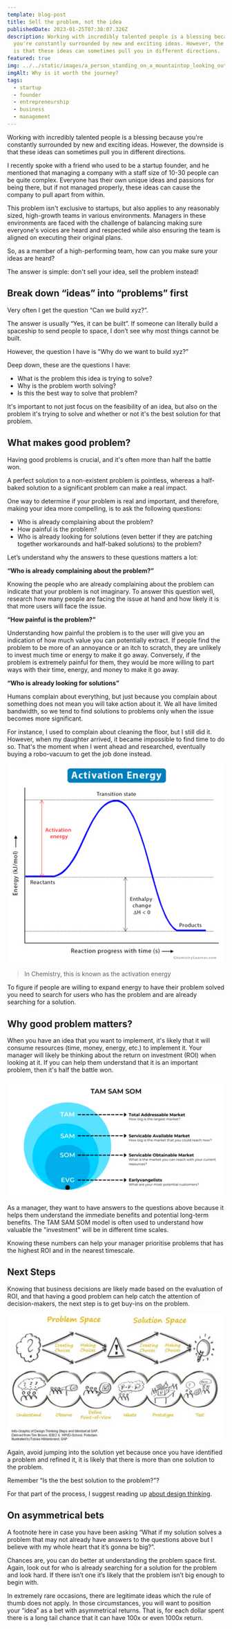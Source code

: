 ```yaml
---
template: blog-post
title: Sell the problem, not the idea
publishedDate: 2023-01-25T07:38:07.326Z
description: Working with incredibly talented people is a blessing because
  you're constantly surrounded by new and exciting ideas. However, the downside
  is that these ideas can sometimes pull you in different directions.
featured: true
img: ../../static/images/a_person_standing_on_a_mountaintop_looking_out.png
imgAlt: Why is it worth the journey?
tags:
  - startup
  - founder
  - entrepreneurship
  - business
  - management
---
```

Working with incredibly talented people is a blessing because you're constantly surrounded by new and exciting ideas. However, the downside is that these ideas can sometimes pull you in different directions.

I recently spoke with a friend who used to be a startup founder, and he mentioned that managing a company with a staff size of 10-30 people can be quite complex. Everyone has their own unique ideas and passions for being there, but if not managed properly, these ideas can cause the company to pull apart from within.

This problem isn't exclusive to startups, but also applies to any reasonably sized, high-growth teams in various environments. Managers in these environments are faced with the challenge of balancing making sure everyone's voices are heard and respected while also ensuring the team is aligned on executing their original plans.

So, as a member of a high-performing team, how can you make sure your ideas are heard? 

The answer is simple: don't sell your idea, sell the problem instead!

## Break down “ideas” into “problems” first

Very often I get the question “Can we build xyz?”.

The answer is usually “Yes, it can be built”. If someone can literally build a spaceship to send people to space, I don’t see why most things cannot be built.

However, the question I have is "Why do we want to build xyz?”

Deep down, these are the questions I have:

* What is the problem this idea is trying to solve?
* Why is the problem worth solving?
* Is this the best way to solve that problem?

It's important to not just focus on the feasibility of an idea, but also on the problem it's trying to solve and whether or not it's the best solution for that problem.

## What makes good problem?

Having good problems is crucial, and it's often more than half the battle won.

A perfect solution to a non-existent problem is pointless, whereas a half-baked solution to a significant problem can make a real impact.

One way to determine if your problem is real and important, and therefore, making your idea more compelling, is to ask the following questions:

* Who is already complaining about the problem?
* How painful is the problem?
* Who is already looking for solutions (even better if they are patching together workarounds and half-baked solutions) to the problem?

Let’s understand why the answers to these questions matters a lot:

**“Who is already complaining about the problem?”**

Knowing the people who are already complaining about the problem can indicate that your problem is not imaginary. To answer this question well, research how many people are facing the issue at hand and how likely it is that more users will face the issue.

**“How painful is the problem?”**

Understanding how painful the problem is to the user will give you an indication of how much value you can potentially extract. If people find the problem to be more of an annoyance or an itch to scratch, they are unlikely to invest much time or energy to make it go away. Conversely, if the problem is extremely painful for them, they would be more willing to part ways with their time, energy, and money to make it go away.

**“Who is already looking for solutions”**

Humans complain about everything, but just because you complain about something does not mean you will take action about it. We all have limited bandwidth, so we tend to find solutions to problems only when the issue becomes more significant.

For instance, I used to complain about cleaning the floor, but I still did it. However, when my daughter arrived, it became impossible to find time to do so. That's the moment when I went ahead and researched, eventually buying a robo-vacuum to get the job done instead.

![Activate energy chart](../../static/images/activation-energy.png)

> In Chemistry, this is known as the activation energy

To figure if people are willing to expand energy to have their problem solved you need to search for users who has the problem and are already searching for a solution.

## Why good problem matters?

When you have an idea that you want to implement, it's likely that it will consume resources (time, money, energy, etc.) to implement it. Your manager will likely be thinking about the return on investment (ROI) when looking at it. If you can help them understand that it is an important problem, then it's half the battle won.

![TAM SAM SOM](../../static/images/tam-sam-som.png)

As a manager, they want to have answers to the questions above because it helps them understand the immediate benefits and potential long-term benefits. The TAM SAM SOM model is often used to understand how valuable the "investment" will be in different time scales.

Knowing these numbers can help your manager prioritise problems that has the highest ROI and in the nearest timescale.

## Next Steps

Knowing that business decisions are likely made based on the evaluation of ROI, and that having a good problem can help catch the attention of decision-makers, the next step is to get buy-ins on the problem.

![Design thinking double diamond model](../../static/images/design-thinking-double-diamonds.png)

Again, avoid jumping into the solution yet because once you have identified a problem and refined it, it is likely that there is more than one solution to the problem.

Remember “Is the the best solution to the problem?”?

For that part of the process, I suggest reading up [about design thinking](https://medium.com/good-design/visualizing-the-4-essentials-of-design-thinking-17fe5c191c22).

## On **asymmetrical** bets

A footnote here in case you have been asking “What if my solution solves a problem that may not already have answers to the questions above but I believe with my whole heart that it’s gonna be big?”.

Chances are, you can do better at understanding the problem space first. Again, look out for who is already searching for a solution for the problem and look hard. If there isn’t one it’s likely that the problem isn’t big enough to begin with.

In extremely rare occasions, there are legitimate ideas which the rule of thumb does not apply. In those circumstances, you will want to position your “idea” as a bet with asymmetrical returns. That is, for each dollar spent there is a long tail chance that it can have 100x or even 1000x return.